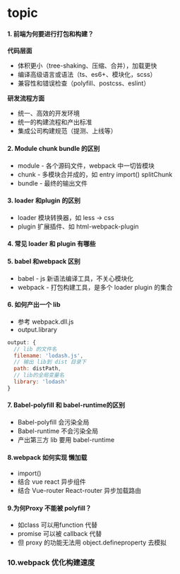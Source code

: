 # topic

#### 1. 前端为何要进行打包和构建？



**代码层面**

+ 体积更小（tree-shaking、压缩、合并），加载更快
+ 编译高级语言或语法（ts、es6+、模块化，scss）
+ 兼容性和错误检查（polyfill、postcss、eslint）



**研发流程方面**

+ 统一、高效的开发环境
+ 统一的构建流程和产出标准
+ 集成公司构建规范（提测、上线等）



#### 2. Module chunk bundle 的区别

+ module - 各个源码文件，webpack 中一切皆模块
+ chunk - 多模块合并成的，如 entry import() splitChunk
+ bundle - 最终的输出文件





#### 3. loader 和plugin 的区别

+ loader 模块转换器，如 less -> css
+ plugin 扩展插件、如 html-webpack-plugin 



#### 4. 常见 loader 和 plugin 有哪些





#### 5. babel 和webpack 区别

+ babel - js 新语法编译工具，不关心模块化
+ webpack - 打包构建工具，是多个 loader plugin 的集合



#### 6. 如何产出一个 lib

+ 参考 webpack.dll.js
+ output.library

```js
output: {
  // lib 的文件名
  filename: 'lodash.js',
  // 输出 lib到 dist 目录下
  path: distPath,
  // lib的全局变量名
  library: 'lodash'
}
```



#### 7. Babel-polyfill 和 babel-runtime的区别

+ Babel-polyfill 会污染全局
+ Babel-runtime 不会污染全局
+ 产出第三方 lib 要用 babel-runtime



#### 8.webpack 如何实现 懒加载

+ import()
+ 结合 vue react 异步组件
+ 结合 Vue-router React-router 异步加载路由



#### 9.为何Proxy 不能被 polyfill？

+ 如class 可以用function 代替
+ promise 可以被 callback 代替
+ 但 proxy 的功能无法用 object.defineproperty 去模拟





### 10.webpack 优化构建速度

